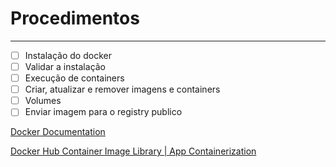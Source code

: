 # Procedimentos

---

- [ ]  Instalação do docker
- [ ]  Validar a instalação
- [ ]  Execução de containers
- [ ]  Criar, atualizar e remover imagens e containers
- [ ]  Volumes
- [ ]  Enviar imagem para o registry publico

[Docker Documentation](https://docs.docker.com/)

[Docker Hub Container Image Library | App Containerization](https://hub.docker.com/)